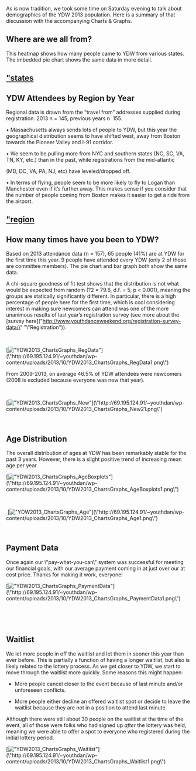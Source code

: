 
As is now tradition, we took some time on Saturday evening to talk about demographics of the YDW 2013 population. Here is a summary of that discussion with the accompanying Charts \& Graphs.


Where are we all from?
----------------------


This heatmap shows how many people came to YDW from various states. The imbedded pie chart shows the same data in more detail.


[\"states](\"http://69.195.124.91/~youthdan/wp-content/uploads/2013/10/states-map-pie-new-colors1.png\")
--------------------------------------------------------------------------------------------------------


YDW Attendees by Region by Year
-------------------------------


Regional data is drawn from the “travel from” addresses supplied during registration. 2013 n \= 145, previous years n  155\.


• Massachusetts always sends lots of people to YDW, but this year the geographical distribution seems to have shifted west, away from Boston towards the Pioneer Valley and I\-91 corridor.


• We seem to be pulling more from NYC and southern states (NC, SC, VA, TN, KY, etc.) than in the past, while registrations from the mid\-atlantic


(MD, DC, VA, PA, NJ, etc) have leveled/dropped off.


• In terms of flying, people seem to be more likely to fly to Logan than Manchester even if it’s further away. This makes sense if you consider that the number of people coming from Boston makes it easier to get a ride from the airport.


[\"region](\"http://69.195.124.91/~youthdan/wp-content/uploads/2013/10/region-and-year1.png\")
----------------------------------------------------------------------------------------------


How many times have you been to YDW?
------------------------------------


Based on 2013 attendance data (n \= 157\), 65 people (41%) are at YDW for the first time this year. 9 people have attended every YDW (only 2 of those are committee members). The pie chart and bar graph both show the same data.


A chi\-square goodness of fit test shows that the distribution is not what would be expected from random (?2 \= 79\.6, d.f. \= 5, p \< 0\.001\), meaning the groups are statically significantly different. In particular, there is a high percentage of people here for the first time, which is cool considering interest in making sure newcomers can attend was one of the more unanimous results of last year’s registration survey (see more about the [survey here](\"http://www.youthdanceweekend.org/registration-survey-data/\" "\\"Registration")).


 


[![\"YDW2013_ChartsGraphs_RegData\"](\"http://69.195.124.91/~youthdan/wp-content/uploads/2013/10/YDW2013_ChartsGraphs_RegData1-1024x709.png\")](\"http://69.195.124.91/~youthdan/wp-content/uploads/2013/10/YDW2013_ChartsGraphs_RegData1.png\")


From 2009\-2013, on average 46\.5% of YDW attendees were newcomers (2008 is excluded because everyone was new that year).


 


[![\"YDW2013_ChartsGraphs_New\"](\"http://69.195.124.91/~youthdan/wp-content/uploads/2013/10/YDW2013_ChartsGraphs_New21.png\")](\"http://69.195.124.91/~youthdan/wp-content/uploads/2013/10/YDW2013_ChartsGraphs_New21.png\")


 


Age Distribution
----------------


The overall distribution of ages at YDW has been remarkably stable for the past 3 years. However, there is a slight positive trend of increasing mean age per year.


[![\"YDW2013_ChartsGraphs_AgeBoxplots\"](\"http://69.195.124.91/~youthdan/wp-content/uploads/2013/10/YDW2013_ChartsGraphs_AgeBoxplots1.png\")](\"http://69.195.124.91/~youthdan/wp-content/uploads/2013/10/YDW2013_ChartsGraphs_AgeBoxplots1.png\")


 


 [![\"YDW2013_ChartsGraphs_Age\"](\"http://69.195.124.91/~youthdan/wp-content/uploads/2013/10/YDW2013_ChartsGraphs_Age1-1024x342.png\")](\"http://69.195.124.91/~youthdan/wp-content/uploads/2013/10/YDW2013_ChartsGraphs_Age1.png\")


 


Payment Data
------------


Once again our \\"pay\-what\-you\-can\\" system was successful for meeting our financial goals, with our average payment coming in at just over our at cost price. Thanks for making it work, everyone!


[![\"YDW2013_ChartsGraphs_PaymentData\"](\"http://69.195.124.91/~youthdan/wp-content/uploads/2013/10/YDW2013_ChartsGraphs_PaymentData1.png\")](\"http://69.195.124.91/~youthdan/wp-content/uploads/2013/10/YDW2013_ChartsGraphs_PaymentData1.png\")


 


 


Waitlist
--------


We let more people in off the waitlist and let them in sooner this year than ever before. This is partially a function of having a longer waitlist, but also is likely related to the lottery process. As we get closer to YDW, we start to move through the waitlist more quickly. Some reasons this might happen:



 * More people cancel closer to the event because of last minute and/or unforeseen conflicts.

 * More people either decline an offered waitlist spot or decide to leave the waitlist because they are not in a position to attend last minute.



Although there were still about 30 people on the waitlist at the time of the event, all of those were folks who had signed up *after* the lottery was held, meaning we were able to offer a spot to everyone who registered during the initial lottery period.


[![\"YDW2013_ChartsGraphs_Waitlist\"](\"http://69.195.124.91/~youthdan/wp-content/uploads/2013/10/YDW2013_ChartsGraphs_Waitlist1-1024x742.png\")](\"http://69.195.124.91/~youthdan/wp-content/uploads/2013/10/YDW2013_ChartsGraphs_Waitlist1.png\")


